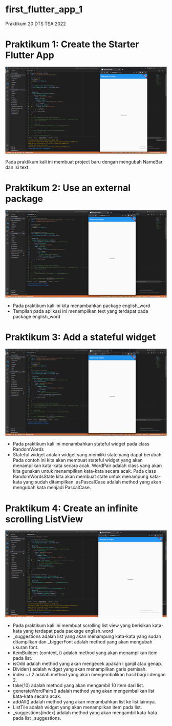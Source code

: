 # first_flutter_app_1

Praktikum 20 DTS TSA 2022

# Praktikum 1: Create the Starter Flutter App

![Screenshoot flutter_fundamental_3](images/p20_1.png)

Pada praktikum kali ini membuat project baru dengan mengubah NameBar dan isi text.

# Praktikum 2: Use an external package

![Screenshoot flutter_fundamental_3](images/p20_2.png)

- Pada praktikum kali ini kita menambahkan package english_word
- Tampilan pada aplikasi ini menampilkan text yang terdapat pada package english_word

# Praktikum 3: Add a stateful widget

![Screenshoot flutter_fundamental_3](images/p20_2.png)

- Pada praktikum kali ini menambahkan stateful widget pada class RandomWords
- Stateful widget adalah widget yang memiliki state yang dapat berubah. Pada contoh ini kita akan membuat stateful widget yang akan menampilkan kata-kata secara acak. WordPair adalah class yang akan kita gunakan untuk menampilkan kata-kata secara acak. Pada class RandomWordsState kita akan membuat state untuk menampung kata-kata yang sudah ditampilkan. asPascalCase adalah method yang akan mengubah kata menjadi PascalCase.

# Praktikum 4: Create an infinite scrolling ListView

![Screenshoot flutter_fundamental_3](images/p20_3.png)

- Pada praktikum kali ini membuat scrolling list view yang berisikan kata-kata yang terdapat pada package english_word
- _suggestions adalah list yang akan menampung kata-kata yang sudah ditampilkan dan _biggerFont adalah method yang akan mengubah ukuran font.
- itemBuilder: (context, i) adalah method yang akan menampilkan item pada list.
- isOdd adalah method yang akan mengecek apakah i ganjil atau genap.
- Divider() adalah widget yang akan menampilkan garis pemisah.
- index ~/ 2 adalah method yang akan mengembalikan hasil bagi i dengan 2.
- take(10) adalah method yang akan mengambil 10 item dari list.
- generateWordPairs() adalah method yang akan mengembalikan list kata-kata secara acak.
- addAll() adalah method yang akan menambahkan list ke list lainnya.
- ListTile adalah widget yang akan menampilkan item pada list.
- _suggestions[index] adalah method yang akan mengambil kata-kata pada list _suggestions.